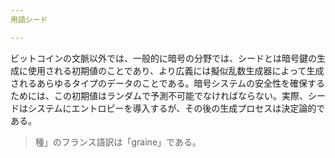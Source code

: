 ```yaml
---
用語シード

---
```

ビットコインの文脈以外では、一般的に暗号の分野では、シードとは暗号鍵の生成に使用される初期値のことであり、より広義には擬似乱数生成器によって生成されるあらゆるタイプのデータのことである。暗号システムの安全性を確保するためには、この初期値はランダムで予測不可能でなければならない。実際、シードはシステムにエントロピーを導入するが、その後の生成プロセスは決定論的である。

> 種」のフランス語訳は「graine」である。